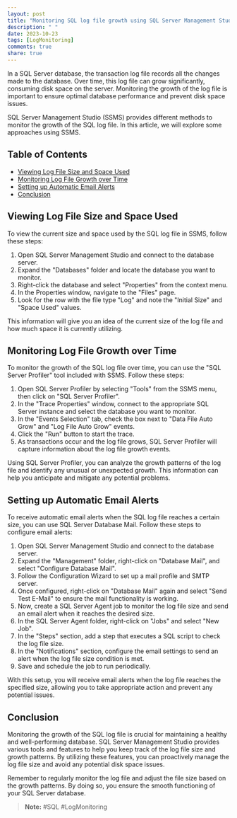 ```yaml
---
layout: post
title: "Monitoring SQL log file growth using SQL Server Management Studio"
description: " "
date: 2023-10-23
tags: [LogMonitoring]
comments: true
share: true
---
```


In a SQL Server database, the transaction log file records all the changes made to the database. Over time, this log file can grow significantly, consuming disk space on the server. Monitoring the growth of the log file is important to ensure optimal database performance and prevent disk space issues.

SQL Server Management Studio (SSMS) provides different methods to monitor the growth of the SQL log file. In this article, we will explore some approaches using SSMS.

## Table of Contents
- [Viewing Log File Size and Space Used](#viewing-log-file-size-and-space-used)
- [Monitoring Log File Growth over Time](#monitoring-log-file-growth-over-time)
- [Setting up Automatic Email Alerts](#setting-up-automatic-email-alerts)
- [Conclusion](#conclusion)

## Viewing Log File Size and Space Used 

To view the current size and space used by the SQL log file in SSMS, follow these steps:

1. Open SQL Server Management Studio and connect to the database server.
2. Expand the "Databases" folder and locate the database you want to monitor.
3. Right-click the database and select "Properties" from the context menu.
4. In the Properties window, navigate to the "Files" page.
5. Look for the row with the file type "Log" and note the "Initial Size" and "Space Used" values.

This information will give you an idea of the current size of the log file and how much space it is currently utilizing.

## Monitoring Log File Growth over Time

To monitor the growth of the SQL log file over time, you can use the "SQL Server Profiler" tool included with SSMS. Follow these steps:

1. Open SQL Server Profiler by selecting "Tools" from the SSMS menu, then click on "SQL Server Profiler".
2. In the "Trace Properties" window, connect to the appropriate SQL Server instance and select the database you want to monitor.
3. In the "Events Selection" tab, check the box next to "Data File Auto Grow" and "Log File Auto Grow" events.
4. Click the "Run" button to start the trace.
5. As transactions occur and the log file grows, SQL Server Profiler will capture information about the log file growth events.

Using SQL Server Profiler, you can analyze the growth patterns of the log file and identify any unusual or unexpected growth. This information can help you anticipate and mitigate any potential problems.

## Setting up Automatic Email Alerts

To receive automatic email alerts when the SQL log file reaches a certain size, you can use SQL Server Database Mail. Follow these steps to configure email alerts:

1. Open SQL Server Management Studio and connect to the database server.
2. Expand the "Management" folder, right-click on "Database Mail", and select "Configure Database Mail".
3. Follow the Configuration Wizard to set up a mail profile and SMTP server.
4. Once configured, right-click on "Database Mail" again and select "Send Test E-Mail" to ensure the mail functionality is working.
5. Now, create a SQL Server Agent job to monitor the log file size and send an email alert when it reaches the desired size.
6. In the SQL Server Agent folder, right-click on "Jobs" and select "New Job".
7. In the "Steps" section, add a step that executes a SQL script to check the log file size.
8. In the "Notifications" section, configure the email settings to send an alert when the log file size condition is met.
9. Save and schedule the job to run periodically.

With this setup, you will receive email alerts when the log file reaches the specified size, allowing you to take appropriate action and prevent any potential issues.

## Conclusion

Monitoring the growth of the SQL log file is crucial for maintaining a healthy and well-performing database. SQL Server Management Studio provides various tools and features to help you keep track of the log file size and growth patterns. By utilizing these features, you can proactively manage the log file size and avoid any potential disk space issues.

Remember to regularly monitor the log file and adjust the file size based on the growth patterns. By doing so, you ensure the smooth functioning of your SQL Server database.

> **Note:** #SQL #LogMonitoring